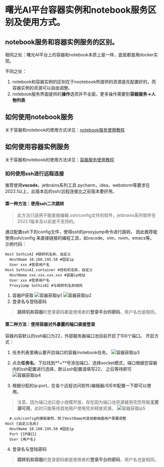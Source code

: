 # 曙光AI平台容器实例和notebook服务区别及使用方式。 
## notebook服务和容器实例服务的区别。  

相同之处：曙光AI平台上的容器和notebook本质上是一样，底层都是用docker实现。

不同之处：
1. notebook和容器实例的区别在于nootebook所提供的资源是先配置好的，而容器实例的资源可以自由调整。
2. notebook服务界面提供的**操作**选项并不全面，更多操作需要到**容器服务->人物列表**

## 如何使用notebook服务
关于容器和notebook的使用方式详见：[notebook服务使用教程](../SothisAI/UsePlatform.md/ )

## 如何使用容器实例服务
关于容器和notebook的使用方法详见：[容器服务使用教程](../SothisAI/UsePlatform.md/#6容器服务)
### 如何使用ssh进行远程连接
推荐使用**vscode**，jetbrains系列工具 pycharm，idea，webstorm等要求在2022.1以上，此版本后的ssh/远程连接比之前版本要好用。
#### 第一种方法：使用ssh二次跳转
> 此方法只适用于能直接编辑.ssh/config文件的软件，jetbrains系列软件在2022.1版本及以前是不支持的。

通过配置ssh下的config文件，使得ssh的proxyjump命令进行跳转。
因此推荐能使用ssh/config 来直接链接的编程工具，如vscode，vim，nvim，emacs等。
示例代码：
```shell
Host SothisAI #跳转机名称，自定义
  HostName 10.160.195.50 #固定ip
  User xxx #登录用户名
Host SothisAI_container #目标机名称，自定义
  HostName xxx.xxx.xxx.xxx #容器ip地址
  User xxx #登录用户名
  ProxyJump SothisAI #与跳转机名称相同
```
1. 容器IP获取
![容器获取ip1](./ssh_images/container_ip_1.jpg)
![容器获取ip2](./ssh_images/container_ip_2.jpg)
2. 登录名与登陆密码
> **跳转机和容器**的登录密码都是使用者的**登录平台的密码**，用户名也是相同。

#### 第二种方法：使用容器对外暴露的端口直接登录

容器内容默认的ssh端口为22，外部服务器端口池目前开启了100个端口。
开启方式：
1. 任务列表里确认要开启端口的容器/notebook任务。
![容器获取ip3](./ssh_images/contianer_socket_1.jpg)

2. 点击**任务名**，下拉找到**+**号添加端口，选择socket模式，端口根据您容器内的ssh配置进行选择，默认ssh配置请填写22。
之后等待即可
![容器获取ip4](./ssh_images/container_socket_2.png)

3. 根据分配的ip:port，在各个远程访问软件/编辑器/IDE中配置一下即可以使用。
> 注意，因为端口池只是小规模开放，存在因为端口池资源被用完而导致**无资源可用**，此时只能等待其他用户使用完并释放资源。
![容器获取ip5](./ssh_images/container_socket_3.png)

```shell
  #.ssh/config的摸板案例，除了HostName外其他都根据用户需要调整
Host {自定义名称} 
  HostName 10.160.195.50 #固定ip
  Port {IP端口}
  User {用户名}

```

4. 登录名与登陆密码
> **跳转机和容器**的登录密码都是使用者的**登录平台的密码**，用户名也是相同。



